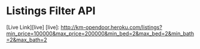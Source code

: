 # Listings Filter API

[Live Link][live]
[live]: http://km-opendoor.heroku.com/listings?min_price=100000&max_price=200000&min_bed=2&max_bed=2&min_bath=2&max_bath=2
